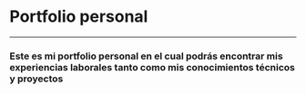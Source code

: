 # Portfolio personal

<hr/>

### **Este es mi portfolio personal en el cual podrás encontrar mis experiencias laborales tanto como mis conocimientos técnicos y proyectos**